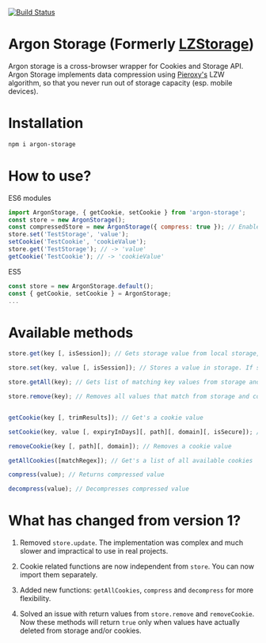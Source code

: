 [![Build Status](https://travis-ci.org/scssyworks/lzstorage.svg?branch=master)](https://travis-ci.org/scssyworks/lzstorage)

# Argon Storage (Formerly <a href="https://www.npmjs.com/package/lzstorage">LZStorage</a>)

Argon storage is a cross-browser wrapper for Cookies and Storage API. Argon Storage implements data compression using <a href="https://github.com/pieroxy/lz-string">Pieroxy's</a> LZW algorithm, so that you never run out of storage capacity (esp. mobile devices).

# Installation

```sh
npm i argon-storage
```

# How to use?

ES6 modules

```js
import ArgonStorage, { getCookie, setCookie } from 'argon-storage';
const store = new ArgonStorage();
const compressedStore = new ArgonStorage({ compress: true }); // Enable compression
store.set('TestStorage', 'value');
setCookie('TestCookie', 'cookieValue');
store.get('TestStorage'); // -> 'value'
getCookie('TestCookie'); // -> 'cookieValue'
```

ES5

```js
const store = new ArgonStorage.default();
const { getCookie, setCookie } = ArgonStorage;
...
```

# Available methods

```js
store.get(key [, isSession]); // Gets storage value from local storage, session storage or cookie (whichever is available)

store.set(key, value [, isSession]); // Stores a value in storage. If storage is unavailable, the value is saved in cookies

store.getAll(key); // Gets list of matching key values from storage and cookies

store.remove(key); // Removes all values that match from storage and cookies. 


getCookie(key [, trimResults]); // Get's a cookie value

setCookie(key, value [, expiryInDays][, path][, domain][, isSecure]); // Set's a cookie value

removeCookie(key [, path][, domain]); // Removes a cookie value

getAllCookies([matchRegex]); // Get's a list of all available cookies

compress(value); // Returns compressed value

decompress(value); // Decompresses compressed value
```

# What has changed from version 1?

1. Removed ``store.update``. The implementation was complex and much slower and impractical to use in real projects.

2. Cookie related functions are now independent from ``store``. You can now import them separately.<br>

3. Added new functions: ``getAllCookies``, ``compress`` and ``decompress`` for more flexibility.<br>

4. Solved an issue with return values from ``store.remove`` and ``removeCookie``. Now these methods will return ``true`` only when values have actually deleted from storage and/or cookies.